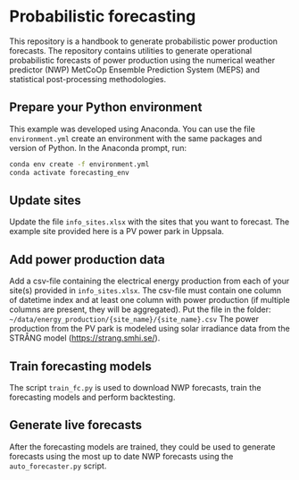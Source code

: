 
# Probabilistic forecasting
This repository is a handbook to generate probabilistic power production forecasts. The repository contains utilities to generate operational probabilistic forecasts of power production using the numerical weather predictor (NWP) MetCoOp Ensemble Prediction System (MEPS) and statistical post-processing methodologies.

## Prepare your Python environment
This example was developed using Anaconda. You can use the file ```environment.yml``` create an environment with the same packages and version of Python. In the Anaconda prompt, run:

```bash
conda env create -f environment.yml
conda activate forecasting_env
```

## Update sites
Update the file ```info_sites.xlsx``` with the sites that you want to forecast.
The example site provided here is a PV power park in Uppsala.

## Add power production data 
Add a csv-file containing the electrical energy production from each of your site(s) provided in ```info_sites.xlsx```. The csv-file must contain one column of datetime index and at least one column with power production (if multiple columns are present, they will be aggregated). Put the file in the folder: ```~/data/energy_production/{site_name}/{site_name}.csv```
The power production from the PV park is modeled using solar irradiance data from the STRÅNG model (https://strang.smhi.se/).

## Train forecasting models
The script ```train_fc.py``` is used to download NWP forecasts, train the forecasting models and perform backtesting.

## Generate live forecasts
After the forecasting models are trained, they could be used to generate forecasts using the most up to date NWP forecasts using the ```auto_forecaster.py``` script.
